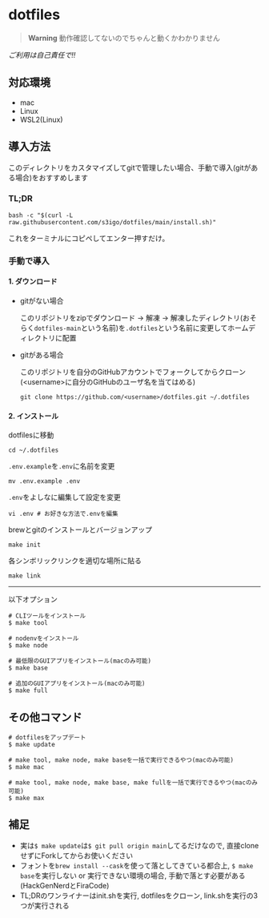 # dotfiles

> **Warning**
> 動作確認してないのでちゃんと動くかわかりません

*ご利用は自己責任で!!*

## 対応環境

- mac
- Linux
- WSL2(Linux)

## 導入方法

このディレクトリをカスタマイズしてgitで管理したい場合、手動で導入(gitがある場合)をおすすめします

### TL;DR

```shell
bash -c "$(curl -L raw.githubusercontent.com/s3igo/dotfiles/main/install.sh)"
```

これをターミナルにコピペしてエンター押すだけ。

### 手動で導入

#### 1. ダウンロード

- gitがない場合

    このリポジトリをzipでダウンロード -> 解凍 -> 解凍したディレクトリ(おそらく`dotfiles-main`という名前)を`.dotfiles`という名前に変更してホームディレクトリに配置
- gitがある場合

    このリポジトリを自分のGitHubアカウントでフォークしてからクローン(\<username\>に自分のGitHubのユーザ名を当てはめる)

    ```shell
    git clone https://github.com/<username>/dotfiles.git ~/.dotfiles
    ```

#### 2. インストール

dotfilesに移動

```shell
cd ~/.dotfiles
```

`.env.example`を`.env`に名前を変更

```shell
mv .env.example .env
```

`.env`をよしなに編集して設定を変更

```shell
vi .env # お好きな方法で.envを編集
```

brewとgitのインストールとバージョンアップ

```shell
make init
```

各シンボリックリンクを適切な場所に貼る

```shell
make link
```

<hr>

以下オプション

```shell
# CLIツールをインストール
$ make tool

# nodenvをインストール
$ make node

# 最低限のGUIアプリをインストール(macのみ可能)
$ make base

# 追加のGUIアプリをインストール(macのみ可能)
$ make full
```

## その他コマンド

```shell
# dotfilesをアップデート
$ make update

# make tool, make node, make baseを一括で実行できるやつ(macのみ可能)
$ make mac

# make tool, make node, make base, make fullを一括で実行できるやつ(macのみ可能)
$ make max
```

## 補足

- 実は`$ make update`は`$ git pull origin main`してるだけなので, 直接cloneせずにForkしてからお使いください
- フォントを`brew install --cask`を使って落としてきている都合上, `$ make base`を実行しない or 実行できない環境の場合, 手動で落とす必要がある(HackGenNerdとFiraCode)
- TL;DRのワンライナーはinit.shを実行, dotfilesをクローン, link.shを実行の3つが実行される
